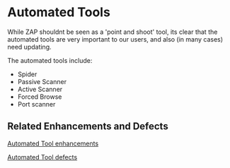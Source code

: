 # Automated Tools

While ZAP shouldnt be seen as a 'point and shoot' tool, its clear that the automated tools are very important to our users, and also (in many cases) need updating.

The automated tools include:

  * Spider
  * Passive Scanner
  * Active Scanner
  * Forced Browse
  * Port scanner

## Related Enhancements and Defects

[Automated Tool enhancements](https://github.com/zaproxy/zaproxy/issues?q=is%3Aopen+label%3AType-Enhancement+label%3AAutomatedTools)

[Automated Tool defects](https://github.com/zaproxy/zaproxy/issues?q=is%3Aopen+label%3AType-Defect+label%3AAutomatedTools)